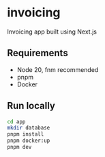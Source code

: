 # invoicing
Invoicing app built using Next.js

## Requirements

- Node 20, fnm recommended
- pnpm
- Docker

## Run locally

```bash
cd app
mkdir database
pnpm install
pnpm docker:up
pnpm dev
```
